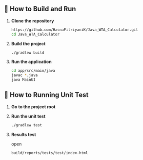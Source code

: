 ## 🚀 How to Build and Run

1. **Clone the repository**

   ```bash
   https://github.com/HasnaFitriyaniK/Java_WTA_Calculator.git
   cd Java_WTA_Calculator
   
2. **Build the project**

   ```bash
   ./gradlew build

3. **Run the application**

   ```bash
   cd app/src/main/java
   javac *.java
   java MainUI

## 🧪 How to Running Unit Test

1. **Go to the project root**
2. **Run the unit test**

   ```bash
   ./gradlew test
3. **Results test**
   
   open
   
   ```bash
   build/reports/tests/test/index.html
